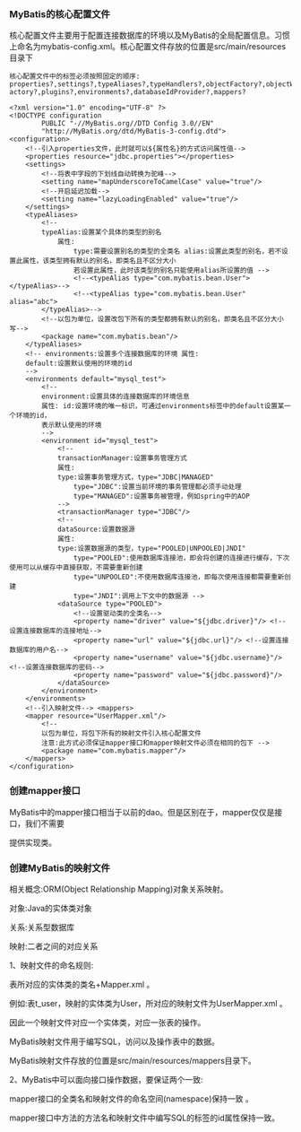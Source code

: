 ### MyBatis的核心配置文件



核心配置文件主要用于配置连接数据库的环境以及MyBatis的全局配置信息。习惯上命名为mybatis-config.xml。核心配置文件存放的位置是src/main/resources目录下

```
核心配置文件中的标签必须按照固定的顺序:
properties?,settings?,typeAliases?,typeHandlers?,objectFactory?,objectWrapperFactory?,reflectorF actory?,plugins?,environments?,databaseIdProvider?,mappers?
```

```
<?xml version="1.0" encoding="UTF-8" ?>
<!DOCTYPE configuration
        PUBLIC "-//MyBatis.org//DTD Config 3.0//EN"
        "http://MyBatis.org/dtd/MyBatis-3-config.dtd">
<configuration>
    <!--引入properties文件，此时就可以${属性名}的方式访问属性值-->
    <properties resource="jdbc.properties"></properties>
    <settings>
        <!--将表中字段的下划线自动转换为驼峰-->
        <setting name="mapUnderscoreToCamelCase" value="true"/>
        <!--开启延迟加载-->
        <setting name="lazyLoadingEnabled" value="true"/>
    </settings>
    <typeAliases>
        <!--
        typeAlias:设置某个具体的类型的别名
            属性:
                type:需要设置别名的类型的全类名 alias:设置此类型的别名，若不设置此属性，该类型拥有默认的别名，即类名且不区分大小
                若设置此属性，此时该类型的别名只能使用alias所设置的值 -->
                <!--<typeAlias type="com.mybatis.bean.User"></typeAlias>-->
                <!--<typeAlias type="com.mybatis.bean.User" alias="abc">
        </typeAlias>-->
        <!--以包为单位，设置改包下所有的类型都拥有默认的别名，即类名且不区分大小写-->
        <package name="com.mybatis.bean"/>
    </typeAliases>
    <!-- environments:设置多个连接数据库的环境 属性:
    default:设置默认使用的环境的id
    -->
    <environments default="mysql_test">
        <!--
        environment:设置具体的连接数据库的环境信息
        属性: id:设置环境的唯一标识，可通过environments标签中的default设置某一个环境的id，
        表示默认使用的环境
        -->
        <environment id="mysql_test">
            <!--
            transactionManager:设置事务管理方式
            属性:
            type:设置事务管理方式，type="JDBC|MANAGED" 
                type="JDBC":设置当前环境的事务管理都必须手动处理 
                type="MANAGED":设置事务被管理，例如spring中的AOP
            -->
            <transactionManager type="JDBC"/>
            <!--
            dataSource:设置数据源
            属性:
            type:设置数据源的类型，type="POOLED|UNPOOLED|JNDI"
                type="POOLED":使用数据库连接池，即会将创建的连接进行缓存，下次使用可以从缓存中直接获取，不需要重新创建
                type="UNPOOLED":不使用数据库连接池，即每次使用连接都需要重新创建
                type="JNDI":调用上下文中的数据源 -->
            <dataSource type="POOLED">
                <!--设置驱动类的全类名-->
                <property name="driver" value="${jdbc.driver}"/> <!--设置连接数据库的连接地址-->
                <property name="url" value="${jdbc.url}"/> <!--设置连接数据库的用户名-->
                <property name="username" value="${jdbc.username}"/> <!--设置连接数据库的密码-->
                <property name="password" value="${jdbc.password}"/>
            </dataSource>
        </environment>
    </environments>
    <!--引入映射文件--> <mappers>
    <mapper resource="UserMapper.xml"/>
        <!--
        以包为单位，将包下所有的映射文件引入核心配置文件
        注意:此方式必须保证mapper接口和mapper映射文件必须在相同的包下 -->
        <package name="com.mybatis.mapper"/>
    </mappers>
</configuration>
```



### 创建mapper接口



MyBatis中的mapper接口相当于以前的dao。但是区别在于，mapper仅仅是接口，我们不需要

提供实现类。



### 创建MyBatis的映射文件

相关概念:ORM(Object Relationship Mapping)对象关系映射。

对象:Java的实体类对象 

关系:关系型数据库 

映射:二者之间的对应关系

1、映射文件的命名规则:

 表所对应的实体类的类名+Mapper.xml 。

例如:表t_user，映射的实体类为User，所对应的映射文件为UserMapper.xml 。

因此一个映射文件对应一个实体类，对应一张表的操作。

 MyBatis映射文件用于编写SQL，访问以及操作表中的数据。

 MyBatis映射文件存放的位置是src/main/resources/mappers目录下。

 2、MyBatis中可以面向接口操作数据，要保证两个一致: 

mapper接口的全类名和映射文件的命名空间(namespace)保持一致 。

mapper接口中方法的方法名和映射文件中编写SQL的标签的id属性保持一致。